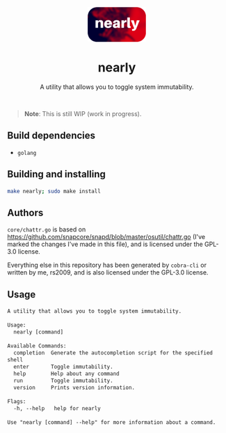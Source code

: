 <div id="top" align="center">
    <img src="images/nearly.svg" style="height: 80px;"></img>
    <br>
    <h1>nearly</h1>
    <p>A utility that allows you to toggle system immutability.</p>
    <br>
</div>

> **Note**: This is still WIP (work in progress).

## Build dependencies

* `golang`

## Building and installing

```sh
make nearly; sudo make install
```

## Authors
`core/chattr.go` is based on https://github.com/snapcore/snapd/blob/master/osutil/chattr.go (I've marked the changes I've made in this file), and is licensed under the GPL-3.0 license.

Everything else in this repository has been generated by `cobra-cli` or written by me, rs2009, and is also licensed under the GPL-3.0 license.

## Usage
```
A utility that allows you to toggle system immutability.

Usage:
  nearly [command]

Available Commands:
  completion  Generate the autocompletion script for the specified shell
  enter       Toggle immutability.
  help        Help about any command
  run         Toggle immutability.
  version     Prints version information.

Flags:
  -h, --help   help for nearly

Use "nearly [command] --help" for more information about a command.
```